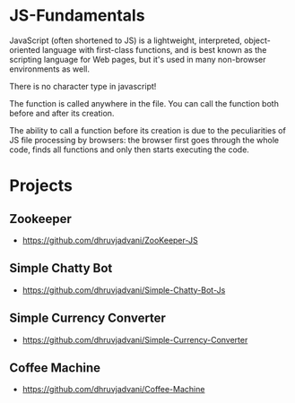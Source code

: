 # JS-Fundamentals
JavaScript (often shortened to JS) is a lightweight, interpreted, object-oriented language with first-class functions,
and is best known as the scripting language for Web pages, but it's used in many non-browser environments as well.

There is no character type in javascript!

The function is called anywhere in the file. You can call the function both before and after its creation.

The ability to call a function before its creation is due to the peculiarities of JS file processing by browsers: the browser first goes through the whole code, finds all functions and only then starts executing the code.

# Projects
## Zookeeper
- https://github.com/dhruvjadvani/ZooKeeper-JS
## Simple Chatty Bot
- https://github.com/dhruvjadvani/Simple-Chatty-Bot-Js
## Simple Currency Converter
- https://github.com/dhruvjadvani/Simple-Currency-Converter
## Coffee Machine
- https://github.com/dhruvjadvani/Coffee-Machine
